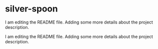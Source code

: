 # silver-spoon

I am editing the README file. Adding some more details about the project description.

I am editing the README file. Adding some more details about the project description.

